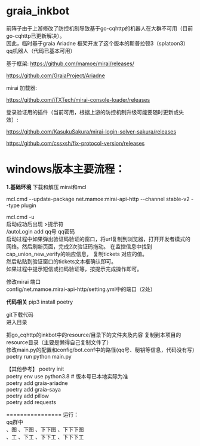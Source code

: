 # graia_inkbot
前阵子由于上游修改了防控机制导致基于go-cqhttp的机器人在大群不可用（目前go-cqhttp已更新解决）。  
因此，临时基于graia Ariadne 框架开发了这个版本的斯普拉顿3（splatoon3） qq机器人（代码已基本可用）



基于框架:
https://github.com/mamoe/mirai/releases/

https://github.com/GraiaProject/Ariadne

mirai 加载器:

https://github.com/iTXTech/mirai-console-loader/releases

登录验证用的插件（当前可用，根据上游的防控机制升级可能要随时更新或失效）:

https://github.com/KasukuSakura/mirai-login-solver-sakura/releases

https://github.com/cssxsh/fix-protocol-version/releases

windows版本主要流程：
===================================
**1.基础环境**
下载和解压  mirai和mcl

mcl.cmd --update-package net.mamoe:mirai-api-http --channel stable-v2 --type plugin

mcl.cmd -u  
启动成功后出现 >提示符  
/autoLogin add qq号 qq密码  
启动过程中如果弹出验证码验证的窗口，将url复制到浏览器，打开开发者模式的网络。然后刷新页面，完成2次验证码拖动。
在监控信息中找到cap_union_new_verify的响应信息，    复制tickets 对应的值。  
然后粘贴到验证窗口的tickets文本框确认即可。  
如果过程中提示短信或扫码验证等，按提示完成操作即可。  

修改mirai 端口  
config/net.mamoe.mirai-api-http/setting.yml中的端口（2处）  

**代码相关**
pip3 install  poetry  


git下载代码  
进入目录  


把go_cqhttp的inkbot中的resource/目录下的文件夹及内容 复制到本项目的resource目录（主要是懒得自己复制文件了）  
修改main.py的配置和config/bot.conf中的路径(qq号、秘钥等信息，代码没有写)  
poetry run python main.py  

【其他参考】
poetry init  
poetry env use python3.8 # 版本号已本地实际为准  
poetry add graia-ariadne  
poetry add graia-saya  
poetry add pillow  
poetry add requests 

================
运行：  
qq群中    
、图  、下图 、下下图  、下下下图   
、工  、下工  、下下工  、下下下工

